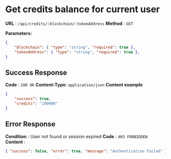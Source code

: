 # Get credits balance for current user

**URL** : `/api/credits/:blockchain/:tokenAddress`
**Method** : `GET`

**Parameters:**
```json
{
    "blockchain": { "type": "string", "required": true },
    "tokenAddress": { "type": "string", "required": true },
}
```

## Success Response
**Code** : `200 OK`
**Content-Type**: `application/json`
**Content example**
```json
{
    "success": true,
    "credits": "100000"
}
```

## Error Response

**Condition** : User not found or session expired
**Code** : `403 FORBIDDEN`
**Content** : 
```json
{ "success": false, "error": true, "message": "Authentication failed" }
```